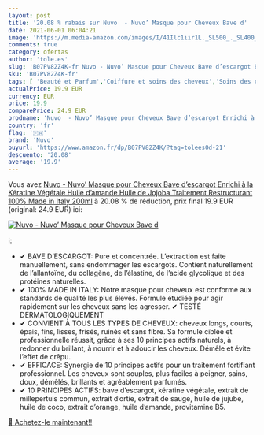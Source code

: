 ```yaml
---
layout: post
title: '20.08 % rabais sur Nuvo  - Nuvo’ Masque pour Cheveux Bave d'
date: 2021-06-01 06:04:21
image: 'https://m.media-amazon.com/images/I/41Ilc1iir1L._SL500_._SL400_.jpg'
comments: true
category: ofertas
author: 'tole.es'
slug: 'B07PV82Z4K-fr Nuvo - Nuvo’ Masque pour Cheveux Bave d’escargot Enrichi à...'
sku: 'B07PV82Z4K-fr'
tags: [ 'Beauté et Parfum','Coiffure et soins des cheveux','Soins des cheveux','Soins et masques pour les cheveux','nuvo', ]
actualPrice: 19.9 EUR
currency: EUR
price: 19.9
comparePrice: 24.9 EUR
prodname: 'Nuvo  - Nuvo’ Masque pour Cheveux Bave d’escargot Enrichi à la Kératine Végétale Huile d’amande Huile de Jojoba Traitement Restructurant 100% Made in Italy 200ml'
country: 'fr'
flag: '🇫🇷'
brand: 'Nuvo'
buyurl: 'https://www.amazon.fr/dp/B07PV82Z4K/?tag=tolees0d-21'
descuento: '20.08'
average: '19.9'
---
```


Vous avez [Nuvo  - Nuvo’ Masque pour Cheveux Bave d’escargot Enrichi à la Kératine Végétale Huile d’amande Huile de Jojoba Traitement Restructurant 100% Made in Italy 200ml](https://www.amazon.fr/dp/B07PV82Z4K/?tag=tolees0d-21)  à  20.08 % de réduction, prix final  19.9 EUR (original: 24.9 EUR) ici:

[![Nuvo  - Nuvo’ Masque pour Cheveux Bave d](https://m.media-amazon.com/images/I/41Ilc1iir1L._SL500_._SL400_.jpg)](https://www.amazon.fr/dp/B07PV82Z4K/?tag=tolees0d-21)

ℹ️:

- ✔ BAVE D’ESCARGOT: Pure et concentrée. L’extraction est faite manuellement, sans endommager les escargots. Contient naturellement de l’allantoïne, du collagène, de l’élastine, de l’acide glycolique et des protéines naturelles.
- ✔ 100% MADE IN ITALY: Notre masque pour cheveux est conforme aux standards de qualité les plus élevés. Formule étudiée pour agir rapidement sur les cheveux sans les agresser. ✔ TESTÉ DERMATOLOGIQUEMENT
- ✔ CONVIENT À TOUS LES TYPES DE CHEVEUX: cheveux longs, courts, épais, fins, lisses, frisés, ruinés et sans fibre. Sa formule ciblée et professionnelle réussit, grâce à ses 10 principes actifs naturels, à redonner du brillant, à nourrir et à adoucir les cheveux. Démêle et évite l’effet de crêpu.
- ✔ EFFICACE: Synergie de 10 principes actifs pour un traitement fortifiant professionnel. Les cheveux sont souples, plus faciles à peigner, sains, doux, démêlés, brillants et agréablement parfumés.
- ✔ 10 PRINCIPES ACTIFS: bave d’escargot, kératine végétale, extrait de millepertuis commun, extrait d’ortie, extrait de sauge, huile de jujube, huile de coco, extrait d’orange, huile d’amande, provitamine B5.

[🛒 Achetez-le maintenant!!](https://www.amazon.fr/dp/B07PV82Z4K/?tag=tolees0d-21)
